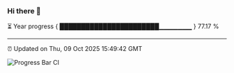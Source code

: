 ### Hi there 👋

⏳ Year progress { ███████████████████████▁▁▁▁▁▁▁ } 77.17 %

---

⏰ Updated on Thu, 09 Oct 2025 15:49:42 GMT

![Progress Bar CI](https://github.com/IshwaranRudhara/GIT-ACTION/workflows/Progress%20Bar%20CI/badge.svg)
